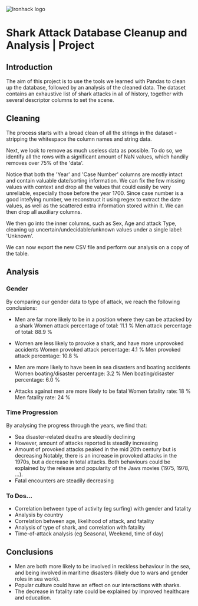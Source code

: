 ![Ironhack logo](https://i.imgur.com/1QgrNNw.png)

# Shark Attack Database Cleanup and Analysis | Project

## Introduction

The aim of this project is to use the tools we learned with Pandas to clean up the database, followed by an analysis of the cleaned data. The dataset contains an exhaustive list of shark attacks in all of history, together with several descriptor columns to set the scene.

## Cleaning

The process starts with a broad clean of all the strings in the dataset - stripping the whitespace the column names and string data.

Next, we look to remove as much useless data as possible. To do so, we identify all the rows with a significant amount of NaN values, which handily removes over 75% of the 'data'.

Notice that both the 'Year' and 'Case Number' columns are mostly intact and contain valuable date/sorting information. We can fix the few missing values with context and drop all the values that could easily be very unreliable, especially those before the year 1700. Since case number is a good intefying number, we reconstruct it using regex to extract the date values, as well as the scattered extra information stored within it. We can then drop all auxiliary columns.

We then go into the inner columns, such as Sex, Age and attack Type, cleaning up uncertain/undecidable/unknown values under a single label: 'Unknown'.

We can now export the new CSV file and perform our analysis on a copy of the table.

## Analysis

### Gender

By comparing our gender data to type of attack, we reach the following conclusions:
 
 - Men are far more likely to be in a position where they can be attacked by a shark
Women attack percentage of total:  11.1 %
Men attack percentage of total:  88.9 %

- Women are less likely to provoke a shark, and have more unprovoked accidents
Women provoked attack percentage:  4.1 %
Men provoked attack percentage:  10.8 %

- Men are more likely to have been in sea disasters and boating accidents
Women boating/disaster percentage:  3.2 %
Men boating/disaster percentage:  6.0 %

- Attacks against men are more likely to be fatal 
Women fatality rate:  18 %
Men fatality rate:  24 %

### Time Progression

By analysing the progress through the years, we find that:
- Sea disaster-related deaths are steadily declining
- However, amount of attacks reported is steadily increasing
- Amount of provoked attacks peaked in the mid 20th century but is decreasing
Notably, there is an increase in provoked attacks in the 1970s, but a decrease in total attacks. Both behaviours could be explained by the release and popularity of the Jaws movies (1975, 1978, ...).
- Fatal encounters are steadily decreasing

### To Dos...

- Correlation between type of activity (eg surfing) with gender and fatality
- Analysis by country
- Correlation between age, likelihood of attack, and fatality
- Analysis of type of shark, and correlation with fatality
- Time-of-attack analysis (eg Seasonal, Weekend, time of day)


## Conclusions

- Men are both more likely to be involved in reckless behaviour in the sea, and being involved in maritime disasters (likely due to wars and gender roles in sea work).
- Popular culture could have an effect on our interactions with sharks.
- The decrease in fatality rate could be explained by improved healthcare and education.








